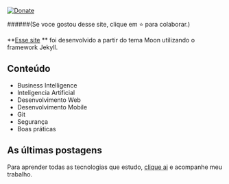 [![Donate](https://img.shields.io/badge/paypal-donate-blue.svg)](https://www.paypal.me/taylantatli/0usd)  
  
    
######(Se voce gostou desse site, clique em :star: para colaborar.)

**[Esse site](https://rodrigosantucci.github.io/) ** foi desenvolvido a partir do tema Moon utilizando o framework Jekyll.

## Conteúdo
* Business Intelligence
* Inteligencia Artificial
* Desenvolvimento Web
* Desenvolvimento Mobile
* Git
* Segurança
* Boas práticas


## As últimas postagens

Para aprender todas as tecnologias que estudo, [clique ai](https://rodrigosantucci.github.io/) e acompanhe meu trabalho.
